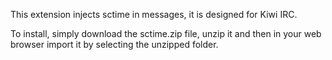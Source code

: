 This extension injects sctime in messages, it is designed for Kiwi IRC.

To install, simply download the sctime.zip file, unzip it and then in your web browser import it by selecting the unzipped folder.

